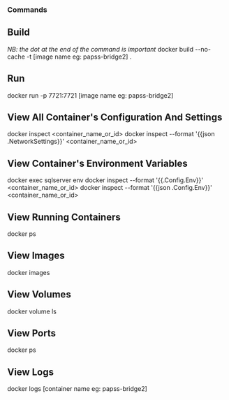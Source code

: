 ### Commands
## Build
_NB: the dot at the end of the command is important_
docker build --no-cache -t [image name eg: papss-bridge2] .

## Run
docker run -p 7721:7721 [image name eg: papss-bridge2]

## View All Container's Configuration And Settings
docker inspect <container_name_or_id>
docker inspect --format '{{json .NetworkSettings}}' <container_name_or_id>
## View Container's Environment Variables
docker exec sqlserver env
docker inspect --format '{{.Config.Env}}' <container_name_or_id>
docker inspect --format '{{json .Config.Env}}' <container_name_or_id>



## View Running Containers
docker ps
## View Images
docker images
## View Volumes
docker volume ls

## View Ports
docker ps


## View Logs
docker logs [container name eg: papss-bridge2]